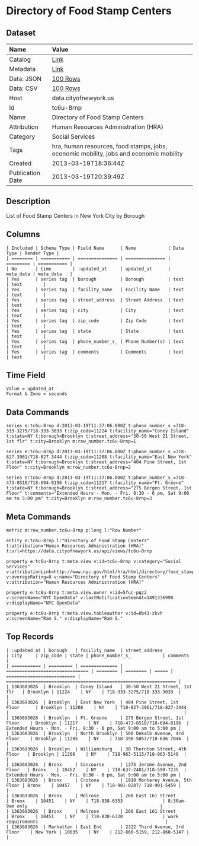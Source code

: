 # Directory of Food Stamp Centers

## Dataset

| Name | Value |
| :--- | :---- |
| Catalog | [Link](https://catalog.data.gov/dataset/directory-of-food-stamp-centers-2b8f5) |
| Metadata | [Link](https://data.cityofnewyork.us/api/views/tc6u-8rnp) |
| Data: JSON | [100 Rows](https://data.cityofnewyork.us/api/views/tc6u-8rnp/rows.json?max_rows=100) |
| Data: CSV | [100 Rows](https://data.cityofnewyork.us/api/views/tc6u-8rnp/rows.csv?max_rows=100) |
| Host | data.cityofnewyork.us |
| Id | tc6u-8rnp |
| Name | Directory of Food Stamp Centers |
| Attribution | Human Resources Administration (HRA) |
| Category | Social Services |
| Tags | hra, human resources, food stamps, jobs, economic mobility, jobs and economic mobility |
| Created | 2013-03-19T18:36:44Z |
| Publication Date | 2013-03-19T20:39:49Z |

## Description

List of Food Stamp Centers in New York City by Borough

## Columns

```ls
| Included | Schema Type | Field Name      | Name            | Data Type | Render Type |
| ======== | =========== | =============== | =============== | ========= | =========== |
| No       | time        | :updated_at     | updated_at      | meta_data | meta_data   |
| Yes      | series tag  | borough         | Borough         | text      | text        |
| Yes      | series tag  | facility_name   | Facility Name   | text      | text        |
| Yes      | series tag  | street_address  | Street Address  | text      | text        |
| Yes      | series tag  | city            | City            | text      | text        |
| Yes      | series tag  | zip_code        | Zip Code        | text      | text        |
| Yes      | series tag  | state           | State           | text      | text        |
| Yes      | series tag  | phone_number_s_ | Phone Number(s) | text      | text        |
| Yes      | series tag  | comments        | Comments        | text      | text        |
```

## Time Field

```ls
Value = updated_at
Format & Zone = seconds
```

## Data Commands

```ls
series e:tc6u-8rnp d:2013-03-19T11:37:06.000Z t:phone_number_s_=718-333-3275/718-333-3033 t:zip_code=11224 t:facility_name="Coney Island" t:state=NY t:borough=Brooklyn t:street_address="30-50 West 21 Street, 1st flr" t:city=Brooklyn m:row_number.tc6u-8rnp=1

series e:tc6u-8rnp d:2013-03-19T11:37:06.000Z t:phone_number_s_=718-827-3961/718-827-3444 t:zip_code=11208 t:facility_name="East New York" t:state=NY t:borough=Brooklyn t:street_address="404 Pine Street, 1st Floor" t:city=Brooklyn m:row_number.tc6u-8rnp=2

series e:tc6u-8rnp d:2013-03-19T11:37:06.000Z t:phone_number_s_=718-473-8510/718-694-8196 t:zip_code=11217 t:facility_name="Ft. Greene" t:state=NY t:borough=Brooklyn t:street_address="275 Bergen Street, 1st Floor" t:comments="Extended Hours - Mon. - Fri. 8:30 - 6 pm, Sat 9:00 am to 5:00 pm" t:city=Brooklyn m:row_number.tc6u-8rnp=3
```

## Meta Commands

```ls
metric m:row_number.tc6u-8rnp p:long l:"Row Number"

entity e:tc6u-8rnp l:"Directory of Food Stamp Centers" t:attribution="Human Resources Administration (HRA)" t:url=https://data.cityofnewyork.us/api/views/tc6u-8rnp

property e:tc6u-8rnp t:meta.view v:id=tc6u-8rnp v:category="Social Services" v:attributionLink=http://www.nyc.gov/html/hra/html/directory/food_stamp_centers.shtml v:averageRating=0 v:name="Directory of Food Stamp Centers" v:attribution="Human Resources Administration (HRA)"

property e:tc6u-8rnp t:meta.view.owner v:id=5fuc-pqz2 v:screenName="NYC OpenData" v:lastNotificationSeenAt=1491336998 v:displayName="NYC OpenData"

property e:tc6u-8rnp t:meta.view.tableauthor v:id=8b43-zkvh v:screenName="Ram S." v:displayName="Ram S."
```

## Top Records

```ls
| :updated_at | borough   | facility_name  | street_address                  | city     | zip_code | state | phone_number_s_            | comments                                                         | 
| =========== | ========= | ============== | =============================== | ======== | ======== | ===== | ========================== | ================================================================ | 
| 1363693026  | Brooklyn  | Coney Island   | 30-50 West 21 Street, 1st flr   | Brooklyn | 11224    | NY    | 718-333-3275/718-333-3033  |                                                                  | 
| 1363693026  | Brooklyn  | East New York  | 404 Pine Street, 1st Floor      | Brooklyn | 11208    | NY    | 718-827-3961/718-827-3444  |                                                                  | 
| 1363693026  | Brooklyn  | Ft. Greene     | 275 Bergen Street, 1st Floor    | Brooklyn | 11217    | NY    | 718-473-8510/718-694-8196  | Extended Hours - Mon. - Fri. 8:30 - 6 pm, Sat 9:00 am to 5:00 pm | 
| 1363693026  | Brooklyn  | North Brooklyn | 500 Dekalb Avenue, 4rd Floor    | Brooklyn | 11205    | NY    | 718-398-5057/718-636-7046  |                                                                  | 
| 1363693026  | Brooklyn  | Williamsburg   | 30 Thornton Street, 4th Floor   | Brooklyn | 11206    | NY    | 718-963-5115/718-963-5140  |                                                                  | 
| 1363693026  | Bronx     | Concourse      | 1375 Jerome Avenue, 2nd Floor   | Bronx    | 10452    | NY    | 718-637-2401/718-590-7235  | Extended Hours - Mon. - Fri. 8:30 - 6 pm, Sat 9:00 am to 5:00 pm | 
| 1363693026  | Bronx     | Crotona        | 1910 Monterey Avenue, 5th Floor | Bronx    | 10457    | NY    | 718-901-0287/ 718-901-5459 |                                                                  | 
| 1363693026  | Bronx     | Melrose        | 260 East 161 Street             | Bronx    | 10451    | NY    | 718-838-6353               | 8:30am-9am only                                                  | 
| 1363693026  | Bronx     | Melrose        | 260 East 161 Street             | Bronx    | 10451    | NY    | 718-838-6320               | work requirements                                                | 
| 1363693026  | Manhattan | East End       | 2322 Third Avenue, 3rd Floor    | New York | 10035    | NY    | 212-860-5159, 212-860-5147 |                                                                  | 
```